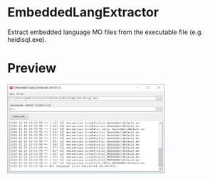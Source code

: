 # EmbeddedLangExtractor
Extract embedded language MO files from the executable file (e.g. heidisql.exe).
# Preview
<img src="https://github.com/flcopzy/EmbeddedLangExtractor/blob/main/Image/Main.png" width="70%" height="70%">
